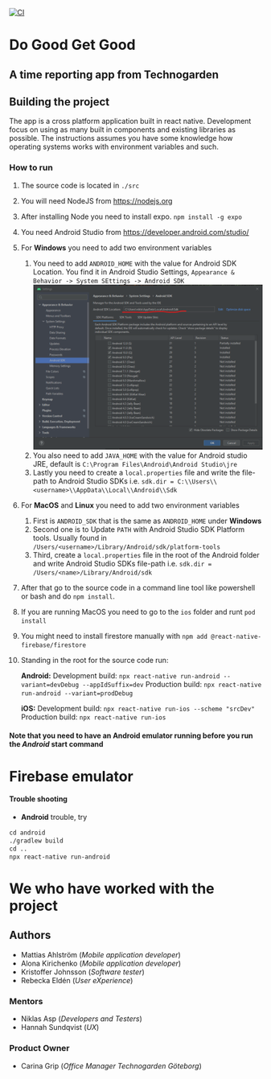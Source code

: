 [![CI](https://github.com/Do-Good-Get-Good/do-good-get-good/actions/workflows/autotests.yml/badge.svg?branch=main)](https://github.com/Do-Good-Get-Good/do-good-get-good/actions/workflows/autotests.yml)
# Do Good Get Good #
## A time reporting app from Technogarden ##

## Building the project ##
The app is a cross platform application built in react native. Development focus on using as many built in components and existing libraries as possible. The instructions assumes you have some knowledge how operating systems works with environment variables and such.
### How to run ###
1. The source code is located in `./src`
2. You will need NodeJS from https://nodejs.org
3. After installing Node you need to install expo. `npm install -g expo`
4. You need Android Studio from https://developer.android.com/studio/
5. For **Windows** you need to add two environment variables 
   1. You need to add `ANDROID_HOME` with the value for Android SDK Location. You find it in Android Studio Settings, `Appearance & Behavior -> System SEttings -> Android SDK`
   ![Android sdk](doc/images/android_sdk.png)
   2. You also need to add `JAVA_HOME` with the value for Android studio JRE, default is `C:\Program Files\Android\Android Studio\jre`
   3. Lastly you need to create a `local.properties` file and write the file-path to Android Studio SDKs i.e. `sdk.dir = C:\\Users\\<username>\\AppData\\Local\\Android\\Sdk`
6. For **MacOS** and **Linux** you need to add two environment variables
   1. First is `ANDROID_SDK` that is the same as `ANDROID_HOME` under **Windows**
   2. Second one is to Update `PATH` with Android Studio SDK Platform tools. Usually found in `/Users/<username>/Library/Android/sdk/platform-tools`
   3. Third, create a `local.properties` file in the root of the Android folder and write Android Studio SDKs file-path i.e. `sdk.dir = /Users/<name>/Library/Android/sdk`
7. After that go to the source code in a command line tool like powershell or bash and do `npm install`.
8. If you are running MacOS you need to go to the `ios` folder and runt `pod install`
9. You might need to install firestore manually with `npm add @react-native-firebase/firestore`
10. Standing in the root for the source code run:
    
    **Android:** 
    Development build: `npx react-native run-android --variant=devDebug --appIdSuffix=dev`
    Production build: `npx react-native run-android --variant=prodDebug`
    
    **iOS:** 
    Development build: `npx react-native run-ios --scheme "srcDev"`
    Production build: `npx react-native run-ios`

#### **Note that you need to have an Android emulator running before you run the _Android_ start command** ####



Firebase emulator
=====


#### Trouble shooting ####
* **Android** trouble, try
```
cd android
./gradlew build
cd ..
npx react-native run-android
```

We who have worked with the project
===================================
## Authors ##
- Mattias Ahlström (_Mobile application developer_)
- Alona Kirichenko (_Mobile application developer_)
- Kristoffer Johnsson (_Software tester_)
- Rebecka Eldén (_User eXperience_)

### Mentors ###
- Niklas Asp (_Developers and Testers_)
- Hannah Sundqvist (_UX_)

### Product Owner ###
- Carina Grip (_Office Manager Technogarden Göteborg_)
